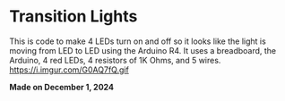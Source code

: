 # Transition Lights
This is code to make 4 LEDs turn on and off so it looks like the light is moving from LED to LED using the Arduino R4. It uses a breadboard, the Arduino, 4 red LEDs, 4 resistors of 1K Ohms, and 5 wires.
https://i.imgur.com/G0AQ7fQ.gif

**Made on December 1, 2024**
